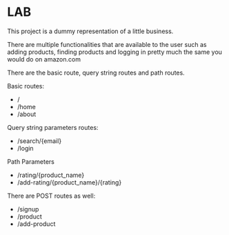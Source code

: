 # LAB
This project is a dummy representation of a little business.

There are multiple functionalities that are available to the user such as adding products, finding products and logging in pretty much the same you would do on amazon.com

There are the basic route, query string routes and path routes.

Basic routes:
- /
- /home
- /about

Query string parameters routes:
- /search/{email}
- /login

Path Parameters
- /rating/{product_name}
- /add-rating/{product_name}/{rating}


There are POST routes as well:
- /signup
- /product
- /add-product
